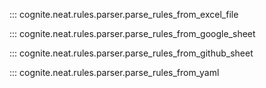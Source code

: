 ::: cognite.neat.rules.parser.parse_rules_from_excel_file

::: cognite.neat.rules.parser.parse_rules_from_google_sheet

::: cognite.neat.rules.parser.parse_rules_from_github_sheet

::: cognite.neat.rules.parser.parse_rules_from_yaml